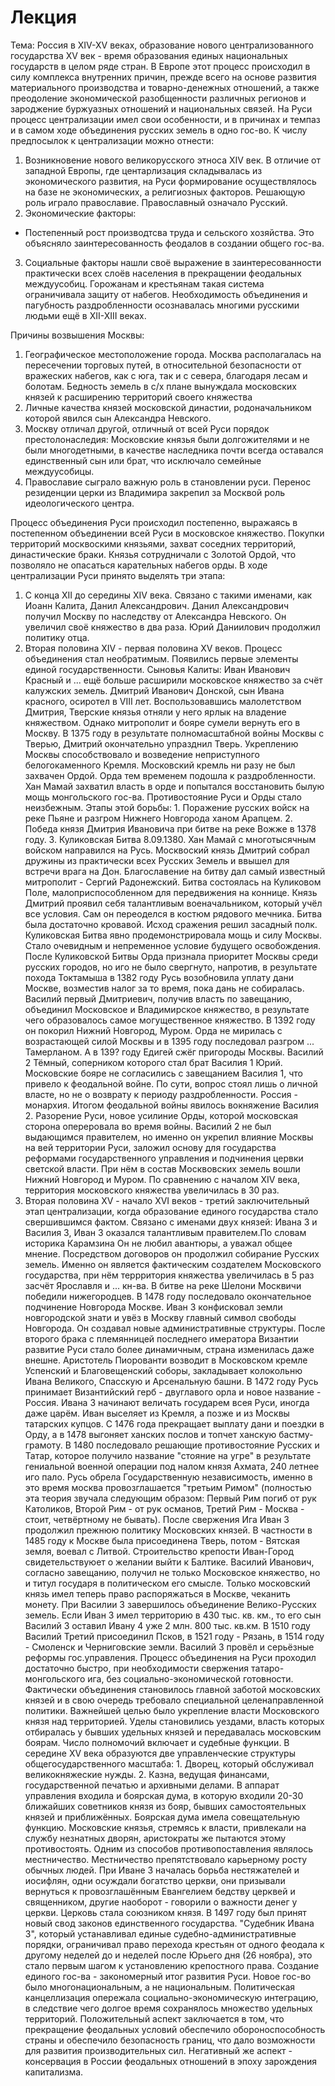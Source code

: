 # Лекция 
Тема: Россия в XIV-XV веках, образование нового централизованного государства
XV век - время образования единых национальных государств в целом ряде стран. В Европе этот процесс происходил в силу комплекса внутренних причин, прежде всего на основе развития материального производства и товарно-денежных отношений, а также преодоление экономической разобщенности различных регионов и зароджение буржуазных отношений и национальных связей. На Руси процесс централизации имел свои особенности, и в причинах и темпаз и в самом ходе объединения русских земель в одно гос-во.
К числу предпосылок к централизации можно отнести:
1. Возникновение нового великорусского этноса XIV век. В отличие от западной Европы, где центарлизация складывалась из экономического развития, на Руси формирование осуществлялось на базе не экономических, а религиозных факторов. Решающую роль играло православие. Православный означало Русский.
2. Экономические факторы: 
- Постепенный рост производтсва труда и сельского хозяйства. Это объясняло заинтересованность феодалов в создании общего гос-ва.
3. Социальные факторы нашли своё выражение в заинтересованности практически всех слоёв населения в прекращении феодальных междуусобиц. Горожанам и крестьянам такая система ограничивала защиту от набегов.
Необходимость объединения и пагубность раздробленности осознавалась многими русскими людьми ещё в XII-XIII веках. 

Причины возвышения Москвы:
1. Географическое местоположение города. Москва располагалась на пересечении торговых путей, в относительной безопасности от вражеских набегов, как с юга, так и с севера, благодаря лесам и болотам. Бедность земель в с/х плане вынуждала московских князей к расширению территорий своего княжества
2. Личные качества князей московской династии, родоначальником которой явился сын Александра Невского.
3. Москву отличал другой, отличный от всей Руси порядок престолонаследия: Московские князья были долгожителями и не были многодетными, в качестве наследника почти всегда оставался единственный сын или брат, что исключало семейные междуусобицы.
4. Православие сыграло важную роль в становлении руси. Перенос резиденции церки из Владимира закрепил за Москвой роль идеологического центра.

Процесс объединения Руси происходил постепенно, выражаясь в постепенном объединении всей Руси в московское княжество. Покупки территорий москвоскими князьями, захват соседних территорий, династические браки. Князья сотрудничали с Золотой Ордой, что позволяло не опасаться карательных набегов орды. 
В ходе централизации Руси принято выделять три этапа:
1. С конца XII до середины XIV века. Связано с такими именами, как Иоанн Калита, Данил Александрович. Данил Александрович получил Москву по наследству от Александра Невского. Он увеличил своё княжество в два раза. Юрий Даниилович продолжил политику отца.
2. Вторая половина XIV - первая половина XV веков. Процесс объединения стал необратимым. Появились первые элементы единой государственности. Сыновья Калиты: Иван Иванович Красный и ... ещё больше расширили московское княжество за счёт калужских земель. Дмитрий Иванович Донской, сын Ивана красного, осиротел в VIII лет. Воспользовавшись малолетством Дмитрия, Тверские князья отняли у него ярлык на владение княжеством. Однако митрополит и бояре сумели вернуть его в Москву. В 1375 году в результате полномасштабной войны Москвы с Тверью, Дмитрий окончательно упразднил Тверь. Укреплению Москвы способствовало и возведение неприступного белогокаменного Кремля. Московский кремль ни разу не был захвачен Ордой. Орда тем временем подошла к раздробленности. Хан Мамай захватил власть в орде и попытался восстановить былую мощь монгольского гос-ва. Противостояние Руси и Орды стало неизбежным. Этапы этой борьбы: 1. Поражение русских войск на реке Пьяне и разгром Нижнего Новгорода ханом Арапцем. 2. Победа князя Дмитрия Ивановича при битве на реке Вожже в 1378 году. 3. Куликовская Битва 8.09.1380. Хан Мамай с многотысячным войском направился на Русь. Москвоский князь Дмитрий собрал дружины из практически всех Русских Земель и ввышел для встречи врага на Дон. Благославение на битву дал самый известный митрополит - Сергий Радонежский. Битва состоялась на Куликовом Поле, малоприспособленном для передвижения на коннице. Князь Дмитрий проявил себя талантливым военачальником, который учёл все условия. Сам он переоделся в костюм рядового мечника. Битва была достаточно кровавой. Исход сражения решил засадный полк. Куликовская Битва явно продемонстрировала мощь и силу Москвы. Стало очевидным и непременное условие будущего освобождения. После Куликовской Битвы Орда признала приоритет Москвы среди русских городов, но иго не было свергнуто, напротив, в результате похода Токтамыша в 1382 году Русь возобновила уплату дани Москве, возместив налог за то время, пока дань не собиралась. Василий первый Дмитриевич, получив власть по завещанию, объединил Московское и Владимирское княжество, в результате чего образовалось самое могущественное княжество. В 1392 году он покорил Нижний Новгород, Муром. Орда не мирилась с возрастающей силой Москвы и в 1395 году последовал разгром ... Тамерланом. А в 139? году Едигей сжёг пригороды Москвы. Василий 2 Тёмный, соперником которого стал брат Василия 1 Юрий. Московские бояре не согласились с завещанием Василия 1, что привело к феодальной войне. По сути, вопрос стоял лишь о личной власте, но не о возврату к периоду раздробленности. Россия - монархия. Итогом феодальной войны явилось вокняжение Василия 2. Разорение Руси, новое усилиние Орды, которой московская сторона опереровала во время войны. Василий 2 не был выдающимся правителем, но именно он укрепил влияние Москвы на вей территории Руси, заложил основу для государства реформами государственного управления и подчинения цервки светской власти. При нём в состав Москвовских земель вошли Нижний Новгород и Муром. По сравнению с началом XIV века, территория московского княжества увеличилась в 30 раз. 
3. Вторая половина XV - начало XVI веков - третий заключительный этап централизации, когда образование единого государства стало свершившимся фактом. Связано с именами двух князей: Ивана 3 и Василия 3, Иван 3 оказался талантливым правителем.По словам историка Карамзина Он не любил авантюры, а уважал общее мнение. Посредством договоров он продолжил собирание Русских земель. Именно он является фактическим создателем Московского государства, при нём террритория княжества увеличилась в 5 раз засчёт Ярославля и ... кн-ва. В битве на реке Шелони Москвичи победили нижегородцев. В 1478 году последовало окончательное подчинение Новгорода Москве. Иван 3 конфисковал земли новгородской знати и увёз в Москву главный символ свободы Новгорода. Он создавал новые административные структуры. После второго брака с племянницей последнего имератора Византии развитие Руси стало более динамичным, страна изменилась даже внешне. Аристотель Пиорованти возводит в Московском кремле Успенский и Благовещенский соборы, закладывает колокольню Ивана Великого, Спасскую и Арсенальную башни. В 1472 году Русь принимает Византийский герб - двуглавого орла и новое название - Россия. Ивана 3 начинают величать государем всея Руси, иногда даже царём. Иван выселяет из Кремля, а позже и из Москвы татарских купцов. С 1476 года прекращает выплату дани и поездки в Орду, а в 1478 выгоняет ханских послов и топчет ханскую бастму-грамоту. В 1480 последовало решающие противостояние Русских и Татар, которое получило название "стояние на угре" в результате гениальной военной операции под налом князя Ахмата, 240 летнее иго пало. Русь обрела Государственную независимость, именно в это время москва провозглашается "третьим Римом" (полностью эта теория звучала следующим образом: Первый Рим погиб от рук Католиков, Второй Рим - от рук османов, Третий Рим - Москва - стоит, четвёртному не бывать). После свержения Ига Иван 3 продолжил прежнюю политику Московских князей. В частности в 1485 году к Москве была присоединена Тверь, потом - Вятская земля, воевал с Литвой. Строительство крепости Иван-Город свидетельствуюет о желании выйти к Балтике. Василий Иванович, согласно завещанию, получил не только Московское княжество, но и титул государя в политическом его смысле. Только московский князь имел теперь право распоряжаться в Москве, чеканить монету. При Василии 3 завершилось объединение Велико-Русских земель. Если Иван 3 имел территорию в 430 тыс. кв. км., то его сын Василий 3 оставил Ивану 4 уже 2 млн. 800 тыс. кв.км. В 1510 году Василий Третий присоединил Псков, в 1521 году - Рязань, в 1514 году - Смоленск и Черниговские земли. Василий 3 провёл и серьёзные реформы гос.управления. Процесс объединения на Руси проходил достаточно быстро, при необходимости свержения татаро-монгольского ига, без социально-экономической готовности. Фактически объединения становилось главной заботой московских князей и в свою очередь требовало специальной целенаправленной политики. Важнейшей целью было укрепление власти Московского князя над территорией. Уделы становились уездами, власть которых отбиралась у бывших удельных князей и передавалась московским боярам. Число полномочий включает и судебные функции. В середине XV века образуются две управленческие структуры общегосударственного масштаба: 1. Дворец, который обслуживал великокняжеские нужды. 2. Казна, ведущая финансами, государственной печатью и архивными делами. В аппарат управления входила и боярская дума, в которую входили 20-30 ближайших советников князя из бояр, бывших самостоятельных князей и приближённых. Боярская дума имела совещательную функцию. Московские князья, стремясь к власти, привлекали на службу незнатных дворян, аристократы же пытаются этому противостоять. Одним из способов противопоставления являлось местничество. Местничество препятствовало карьерному росту обычных людей. При Иване 3 началась борьба нестяжателей и иосифлян, одни осуждали богатство церкви, они призывали вернуться к провозглашённым Евангелием бедству церквей и священником, другие наоборот - говорили о важности денег у церкви. Церковь стала союзником князя.
В 1497 году был принят новый свод законов единственного государства. "Судебник Ивана 3", который устанавливал единые судебно-административные порядки, ограничивал право перехода крестьян от одного феодала к другому неделей до и неделей после Юрьего дня (26 ноябра), это стало первым шагом к установлению крепостного права. Создание единого гос-ва - закономерный итог развития Руси. Новое гос-во было многонациональным, а не национальным. Политическая канцеллизация опережала социально-экономическую интеграцию, в следствие чего долгое время сохранялось множество удельных территорий. 
Положительный аспект заключается в том, что прекращение феодальных условий обеспечило обороноспособность страны и обеспечило безопасность границ, что дало возможности для развития производительных сил. Негативный же аспект - консервация в России феодальных отношений в эпоху зарождения капитализма. 
